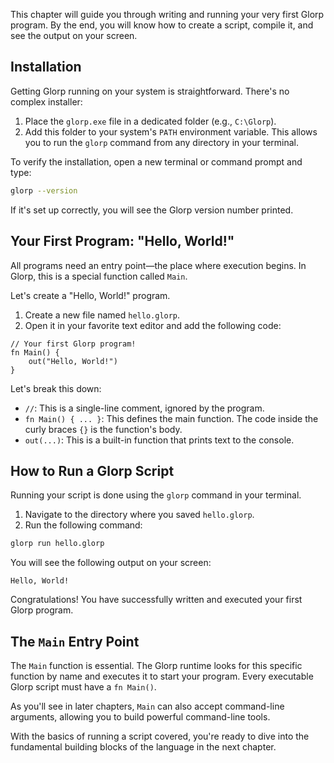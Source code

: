 This chapter will guide you through writing and running your very first Glorp program. By the end, you will know how to create a script, compile it, and see the output on your screen.

## Installation

Getting Glorp running on your system is straightforward. There's no complex installer:

1.  Place the `glorp.exe` file in a dedicated folder (e.g., `C:\Glorp`).
2.  Add this folder to your system's `PATH` environment variable. This allows you to run the `glorp` command from any directory in your terminal.

To verify the installation, open a new terminal or command prompt and type:

```sh
glorp --version
```

If it's set up correctly, you will see the Glorp version number printed.

## Your First Program: "Hello, World!"

All programs need an entry point—the place where execution begins. In Glorp, this is a special function called `Main`.

Let's create a "Hello, World!" program.

1.  Create a new file named `hello.glorp`.
2.  Open it in your favorite text editor and add the following code:

```glorp
// Your first Glorp program!
fn Main() {
    out("Hello, World!")
}
```

Let's break this down:
*   `//`: This is a single-line comment, ignored by the program.
*   `fn Main() { ... }`: This defines the main function. The code inside the curly braces `{}` is the function's body.
*   `out(...)`: This is a built-in function that prints text to the console.

## How to Run a Glorp Script

Running your script is done using the `glorp` command in your terminal.

1.  Navigate to the directory where you saved `hello.glorp`.
2.  Run the following command:

```sh
glorp run hello.glorp
```

You will see the following output on your screen:

```
Hello, World!
```

Congratulations! You have successfully written and executed your first Glorp program.

## The `Main` Entry Point

The `Main` function is essential. The Glorp runtime looks for this specific function by name and executes it to start your program. Every executable Glorp script must have a `fn Main()`.

As you'll see in later chapters, `Main` can also accept command-line arguments, allowing you to build powerful command-line tools.

With the basics of running a script covered, you're ready to dive into the fundamental building blocks of the language in the next chapter.